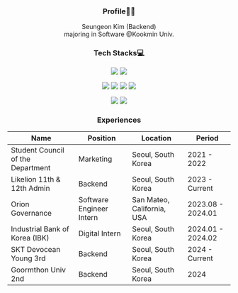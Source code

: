 <div align="center">

### Profile👩‍💻
Seungeon Kim (Backend)
</br>
majoring in Software @Kookmin Univ.

### Tech Stacks💻
<img src="https://img.shields.io/badge/java-007396?style=for-the-badge&logo=java&logoColor=white"> <img src="https://img.shields.io/badge/Python-3776AB?style=for-the-badge&logo=python&logoColor=white"/>

<img src="https://img.shields.io/badge/springboot-6DB33F?style=for-the-badge&logo=springboot&logoColor=white"> <img src="https://img.shields.io/badge/django-092E20?style=for-the-badge&logo=django&logoColor=white">  <img src="https://img.shields.io/badge/flask-000000?style=for-the-badge&logo=flask&logoColor=white"> <img src="https://img.shields.io/badge/mysql-4479A1?style=for-the-badge&logo=mysql&logoColor=white">

<img src="https://img.shields.io/badge/amazonaws-232F3E?style=for-the-badge&logo=amazonaws&logoColor=white"> <img src="https://img.shields.io/badge/git-F05032?style=for-the-badge&logo=git&logoColor=white">

### Experiences

|Name|Position|Location|Period|
|------|---|---|---|
| Student Council of the Department | Marketing | Seoul, South Korea | 2021 - 2022 |
| Likelion 11th & 12th Admin | Backend | Seoul, South Korea | 2023 - Current |
| Orion Governance | Software Engineer Intern | San Mateo, California, USA | 2023.08 - 2024.01 |
| Industrial Bank of Korea (IBK) | Digital Intern | Seoul, South Korea | 2024.01 - 2024.02 |
| SKT Devocean Young 3rd | Backend | Seoul, South Korea | 2024 - Current |
| Goormthon Univ 2nd | Backend | Seoul, South Korea | 2024 |

</div>
